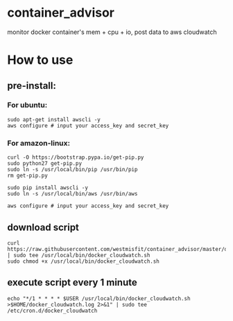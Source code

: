 # container_advisor

monitor docker container's mem + cpu + io, post data to aws cloudwatch


# How to use

## pre-install:

### For ubuntu:

```shell
sudo apt-get install awscli -y
aws configure # input your access_key and secret_key
```

### For amazon-linux:

```shell
curl -O https://bootstrap.pypa.io/get-pip.py
sudo python27 get-pip.py
sudo ln -s /usr/local/bin/pip /usr/bin/pip
rm get-pip.py

sudo pip install awscli -y
sudo ln -s /usr/local/bin/aws /usr/bin/aws

aws configure # input your access_key and secret_key
```


## download script
```shell
curl https://raw.githubusercontent.com/westmisfit/container_advisor/master/docker_cloudwatch.sh | sudo tee /usr/local/bin/docker_cloudwatch.sh
sudo chmod +x /usr/local/bin/docker_cloudwatch.sh
```

## execute script every 1 minute
```shell
echo "*/1 * * * * $USER /usr/local/bin/docker_cloudwatch.sh >$HOME/docker_cloudwatch.log 2>&1" | sudo tee /etc/cron.d/docker_cloudwatch
```
